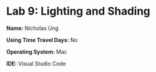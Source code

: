 # Lab 9: Lighting and Shading

**Name:** Nicholas Ung

**Using Time Travel Days:** No

**Operating System:** Mac

**IDE:** Visual Studio Code